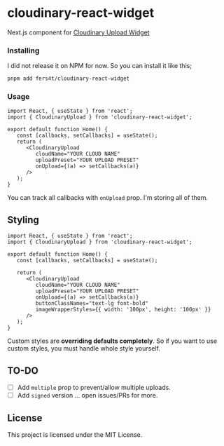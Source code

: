 # cloudinary-react-widget

Next.js component for [Cloudinary Upload Widget](https://cloudinary.com/documentation/upload_widget)

### Installing

I did not release it on NPM for now. So you can install it like this;

```bash
pnpm add fers4t/cloudinary-react-widget
```

### Usage

```tsx
import React, { useState } from 'react';
import { CloudinaryUpload } from 'cloudinary-react-widget';

export default function Home() {
   const [callbacks, setCallbacks] = useState();
   return (
      <CloudinaryUpload
         cloudName="YOUR CLOUD NAME"
         uploadPreset="YOUR UPLOAD PRESET"
         onUpload={(a) => setCallbacks(a)}
      />
   );
}
```

You can track all callbacks with `onUpload` prop. I'm storing all of them.

## Styling

```tsx
import React, { useState } from 'react';
import { CloudinaryUpload } from 'cloudinary-react-widget';

export default function Home() {
   const [callbacks, setCallbacks] = useState();

   return (
      <CloudinaryUpload
         cloudName="YOUR CLOUD NAME"
         uploadPreset="YOUR UPLOAD PRESET"
         onUpload={(a) => setCallbacks(a)}
         buttonClassNames="text-lg font-bold"
         imageWrapperStyles={{ width: '100px', height: '100px' }}
      />
   );
}
```

Custom styles are **overriding defaults completely**. So if you want to use custom styles, you must handle whole style yourself.

## TO-DO

-  [ ] Add `multiple` prop to prevent/allow multiple uploads.
-  [ ] Add `signed` version 
... open issues/PRs for more.

## License

This project is licensed under the MIT License.